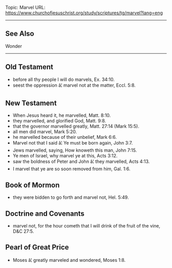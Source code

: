 Topic: Marvel
URL: https://www.churchofjesuschrist.org/study/scriptures/tg/marvel?lang=eng

---

## See Also

Wonder

---

## Old Testament

- before all thy people I will do marvels, Ex. 34:10.
- seest the oppression â¦ marvel not at the matter, Eccl. 5:8.

## New Testament

- When Jesus heard it, he marvelled, Matt. 8:10.
- they marvelled, and glorified God, Matt. 9:8.
- that the governor marvelled greatly, Matt. 27:14 (Mark 15:5).
- all men did marvel, Mark 5:20.
- he marvelled because of their unbelief, Mark 6:6.
- Marvel not that I said â¦ Ye must be born again, John 3:7.
- Jews marvelled, saying, How knoweth this man, John 7:15.
- Ye men of Israel, why marvel ye at this, Acts 3:12.
- saw the boldness of Peter and John â¦ they marvelled, Acts 4:13.
- I marvel that ye are so soon removed from him, Gal. 1:6.

## Book of Mormon

- they were bidden to go forth and marvel not, Hel. 5:49.

## Doctrine and Covenants

- marvel not, for the hour cometh that I will drink of the fruit of the vine, D&C 27:5.

## Pearl of Great Price

- Moses â¦ greatly marveled and wondered, Moses 1:8.

